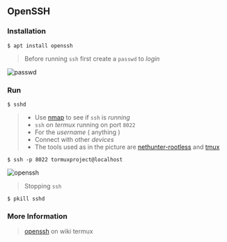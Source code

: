 ## OpenSSH

### Installation
```
$ apt install openssh
```
> Before running `ssh` first create a `passwd` to _login_

![passwd](https://i.ibb.co/fVWw9ch/passwd.jpg)

### Run
```
$ sshd
```

>* Use [nmap](../nmap) to see if `ssh` is _running_
>* `ssh` on _termux_ running on port `8022`
>* For the _username_ ( anything )
>* Connect with other _devices_
>* The tools used as in the picture are [nethunter-rootless](../nethunter-rootless) and [tmux](../tmux)

```
$ ssh -p 8022 tormuxproject@localhost
```

![openssh](https://i.ibb.co/Kyvj5Cp/openssh.jpg)

> Stopping `ssh`
```
$ pkill sshd
```

### More Information
> [openssh](https://wiki.termux.com/wiki/Remote_Access) on wiki termux
